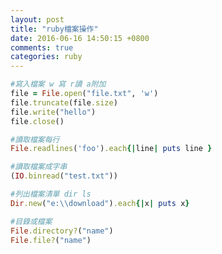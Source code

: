 ```yaml
---
layout: post
title: "ruby檔案操作"
date: 2016-06-16 14:50:15 +0800
comments: true
categories: ruby
---
```



``` ruby
#寫入檔案 w 寫 r讀 a附加
file = File.open("file.txt", 'w')
file.truncate(file.size)
file.write("hello")
file.close()
```

``` ruby
#讀取檔案每行
File.readlines('foo').each{|line| puts line }

```
``` ruby
#讀取檔案成字串
(IO.binread("test.txt"))

```
``` ruby
#列出檔案清單 dir ls
Dir.new("e:\\download").each{|x| puts x}

```
``` ruby
#目錄或檔案
File.directory?("name")
File.file?("name")

```